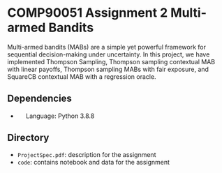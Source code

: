 # COMP90051 Assignment 2 Multi-armed Bandits

Multi-armed bandits (MABs) are a simple yet powerful framework for sequential decision-making under uncertainty. In this project, we have implemented Thompson Sampling, Thompson sampling contextual MAB with linear payoffs, Thompson sampling MABs with fair exposure, and SquareCB contextual MAB with a regression oracle.

## Dependencies
- <img src="https://iconape.com/wp-content/files/zt/11663/png/python.png" width="15" height="15"/> Language: Python 3.8.8

## Directory
- `ProjectSpec.pdf`: description for the assignment
- `code`: contains notebook and data for the assignment